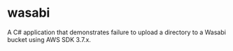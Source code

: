# wasabi
A C# application that demonstrates failure to upload a directory to a Wasabi bucket using AWS SDK 3.7.x.
